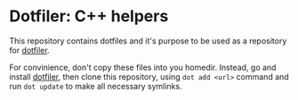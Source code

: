 Dotfiler: C++ helpers
=====================

This repository contains dotfiles and it's purpose to be used as
a repository for [dotfiler][].

For convinience, don't copy these files into you homedir. Instead,
go and install [dotfiler][], then clone this repository, using
`dot add <url>` command and run `dot update` to make all necessary
symlinks.

[dotfiler]: https://github.com/svetlyak40wt/dotfiler